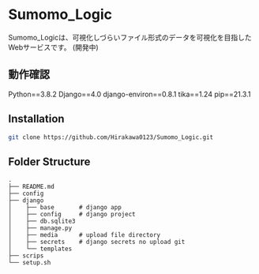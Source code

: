 # Sumomo_Logic

Sumomo_Logicは、可視化しづらいファイル形式のデータを可視化を目指したWebサービスです。
(開発中)
## 動作確認
Python==3.8.2
Django==4.0
django-environ==0.8.1
tika==1.24
pip==21.3.1

## Installation

```bash
git clone https://github.com/Hirakawa0123/Sumomo_Logic.git
```

## Folder Structure

```
.
├── README.md
├── config
├── django
│    ├── base       # django app
│    ├── config     # django project
│    ├── db.sqlite3
│    ├── manage.py
│    ├── media      # upload file directory
│    ├── secrets    # django secrets no upload git
│    └── templates
├── scrips
└── setup.sh
```

